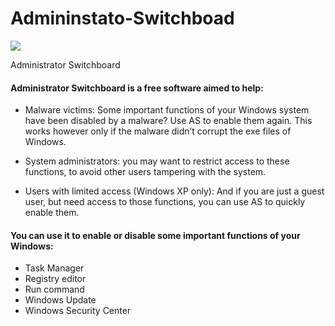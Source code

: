 # Admininstato-Switchboad


![](https://i.imgur.com/ezAFZH6.png)

Administrator Switchboard

#### Administrator Switchboard is a free software aimed to help:

- Malware victims: Some important functions of your Windows system have been disabled by a malware? Use AS to enable them again. This    works however only if the malware didn’t corrupt the exe files of Windows.

- System administrators: you may want to restrict access to these functions, to avoid other users tampering with the system.

- Users with limited access (Windows XP only): And if you are just a guest user, but need access to those functions, you can use AS to quickly enable them.

#### You can use it to enable or disable some important functions of your Windows:

- Task Manager
- Registry editor
- Run command
- Windows Update
- Windows Security Center
